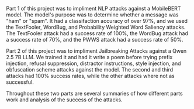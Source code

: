 Part 1 of this project was to impliment NLP attacks against a MobileBERT model. The model's purpose was to determine whether a message was "ham" or "spam". It had a classifaction accuracy of over 97%, and we used the TextFooler, WordBug, and Probability Weighted Word Saliency attacks. The TextFooler attack had a success rate of 100%, the WordBug attack had a success rate of 70%, and the PWWS attack had a success rate of 50%.

Part 2 of this project was to impliment Jailbreaking Attacks against a Qwen 2.5 7B LLM. We trained it and had it write a poem before trying prefix injection, refusal suppression, distractor instructions, style injection, and obfuscation scheme attacks against the model. The second and third attacks had 100% success rates, while the other attacks where not as successful.

Throughout these two parts are several summaries of how different parts work and analysis of the success of the attacks.
